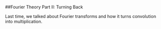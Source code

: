 ##Fourier Theory Part II: Turning Back

Last time, we talked about Fourier transforms and how it turns convolution into multiplication.
